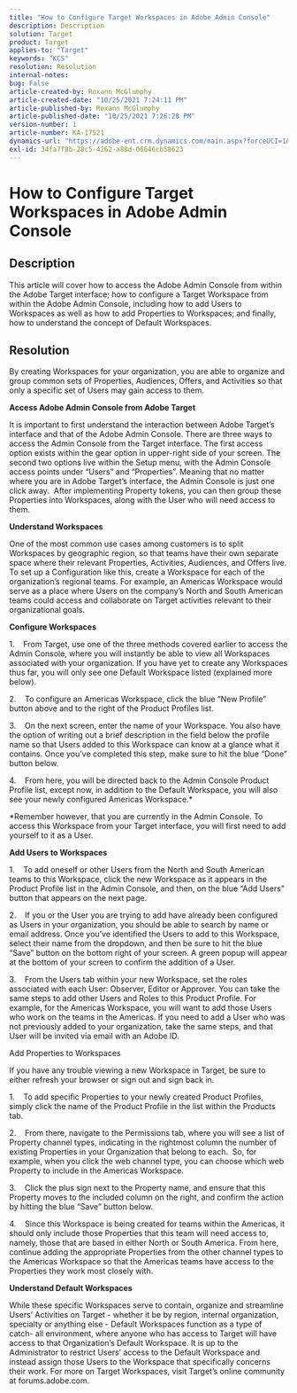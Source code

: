 ```yaml
---
title: "How to Configure Target Workspaces in Adobe Admin Console"
description: Description
solution: Target
product: Target
applies-to: "Target"
keywords: "KCS"
resolution: Resolution
internal-notes: 
bug: False
article-created-by: Roxann McGlumphy
article-created-date: "10/25/2021 7:24:11 PM"
article-published-by: Roxann McGlumphy
article-published-date: "10/25/2021 7:26:28 PM"
version-number: 1
article-number: KA-17521
dynamics-url: "https://adobe-ent.crm.dynamics.com/main.aspx?forceUCI=1&pagetype=entityrecord&etn=knowledgearticle&id=ff7a301f-c935-ec11-b6e6-000d3a3485ea"
exl-id: 34fa7f8b-28c5-4262-a88d-06646cb58623
---
```

# How to Configure Target Workspaces in Adobe Admin Console

## Description

This article will cover how to access the Adobe Admin Console from within the Adobe Target interface; how to configure a Target Workspace from within the Adobe Admin Console, including how to add Users to Workspaces as well as how to add Properties to Workspaces; and finally, how to understand the concept of Default Workspaces.

## Resolution


By creating Workspaces for your organization, you are able to organize and group common sets of Properties, Audiences, Offers, and Activities so that only a specific set of Users may gain access to them.

<b>Access Adobe Admin Console from Adobe Target</b>

It is important to first understand the interaction between Adobe Target’s interface and that of the Adobe Admin Console. There are three ways to access the Admin Console from the Target interface. The first access option exists within the gear option in upper-right side of your screen. The second two options live within the Setup menu, with the Admin Console access points under “Users” and “Properties”. Meaning that no matter where you are in Adobe Target’s interface, the Admin Console is just one click away.  After implementing Property tokens, you can then group these Properties into Workspaces, along with the User who will need access to them.

<b>Understand Workspaces</b>

One of the most common use cases among customers is to split Workspaces by geographic region, so that teams have their own separate space where their relevant Properties, Activities, Audiences, and Offers live. To set up a Configuration like this, create a Workspace for each of the organization’s regional teams. For example, an Americas Workspace would serve as a place where Users on the company’s North and South American teams could access and collaborate on Target activities relevant to their organizational goals.

<b>Configure Workspaces</b>

1.    From Target, use one of the three methods covered earlier to access the Admin Console, where you will instantly be able to view all Workspaces associated with your organization. If you have yet to create any Workspaces thus far, you will only see one Default Workspace listed (explained more below).

2.    To configure an Americas Workspace, click the blue “New Profile” button above and to the right of the Product Profiles list.

3.    On the next screen, enter the name of your Workspace. You also have the option of writing out a brief description in the field below the profile name so that Users added to this Workspace can know at a glance what it contains. Once you’ve completed this step, make sure to hit the blue “Done” button below.

4.    From here, you will be directed back to the Admin Console Product Profile list, except now, in addition to the Default Workspace, you will also see your newly configured Americas Workspace.\*

\*Remember however, that you are currently in the Admin Console. To access this Workspace from your Target interface, you will first need to add yourself to it as a User.

<b>Add Users to Workspaces</b>

1.    To add oneself or other Users from the North and South American teams to this Workspace, click the new Workspace as it appears in the Product Profile list in the Admin Console, and then, on the blue “Add Users” button that appears on the next page.

2.    If you or the User you are trying to add have already been configured as Users in your organization, you should be able to search by name or email address. Once you’ve identified the Users to add to this Workspace, select their name from the dropdown, and then be sure to hit the blue “Save” button on the bottom right of your screen. A green popup will appear at the bottom of your screen to confirm the addition of a User.

3.    From the Users tab within your new Workspace, set the roles associated with each User: Observer, Editor or Approver. You can take the same steps to add other Users and Roles to this Product Profile. For example, for the Americas Workspace, you will want to add those Users who work on the teams in the Americas. If you need to add a User who was not previously added to your organization, take the same steps, and that User will be invited via email with an Adobe ID.

Add Properties to Workspaces

If you have any trouble viewing a new Workspace in Target, be sure to either refresh your browser or sign out and sign back in.

1.    To add specific Properties to your newly created Product Profiles, simply click the name of the Product Profile in the list within the Products tab.

2.    From there, navigate to the Permissions tab, where you will see a list of Property channel types, indicating in the rightmost column the number of existing Properties in your Organization that belong to each.  So, for example, when you click the web channel type, you can choose which web Property to include in the Americas Workspace.

3.    Click the plus sign next to the Property name, and ensure that this Property moves to the included column on the right, and confirm the action by hitting the blue “Save” button below.

4.    Since this Workspace is being created for teams within the Americas, it should only include those Properties that this team will need access to, namely, those that are based in either North or South America. From here, continue adding the appropriate Properties from the other channel types to the Americas Workspace so that the Americas teams have access to the Properties they work most closely with.

<b>Understand Default Workspaces</b>

While these specific Workspaces serve to contain, organize and streamline Users’ Activities on Target - whether it be by region, internal organization, specialty or anything else - Default Workspaces function as a type of catch- all environment, where anyone who has access to Target will have access to that Organization’s Default Workspace. It is up to the Administrator to restrict Users’ access to the Default Workspace and instead assign those Users to the Workspace that specifically concerns their work. For more on Target Workspaces, visit Target’s online community at forums.adobe.com.
